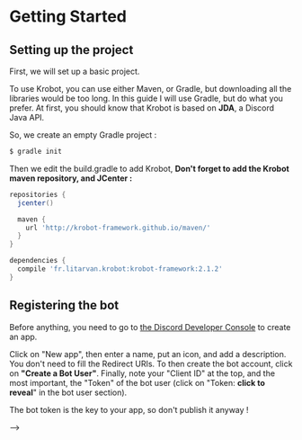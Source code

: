 # Getting Started

## Setting up the project

First, we will set up a basic project.

To use Krobot, you can use either Maven, or Gradle, but downloading all the libraries would be too long. In this guide I will use Gradle, but do what you prefer. At first, you should know that Krobot is based on **JDA**, a Discord Java API.

So, we create an empty Gradle project :

```bash
$ gradle init
```

Then we edit the build.gradle to add Krobot, **Don't forget to add the Krobot maven repository, and JCenter :**

```groovy
repositories {
  jcenter()

  maven {
    url 'http://krobot-framework.github.io/maven/'
  }
}

dependencies {
  compile 'fr.litarvan.krobot:krobot-framework:2.1.2'
}
```

## Registering the bot

Before anything, you need to go to [the Discord Developer Console](https://discordapp.com/developers/applications/me "Discord developer apps") to create an app.

Click on "New app", then enter a name, put an icon, and add a description. You don't need to fill the Redirect URIs. To then create the bot account, click on **"Create a Bot User"**. Finally, note your "Client ID" at the top, and the most important, the "Token" of the bot user \(click on "Token: **click to reveal**" in the bot user section\).

The bot token is the key to your app, so don't publish it anyway !

--&gt;

